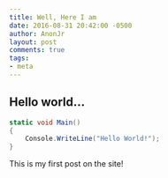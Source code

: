 ```yaml
---
title: Well, Here I am
date: 2016-08-31 20:42:00 -0500
author: AnonJr
layout: post
comments: true
tags:
- meta
---
```


## Hello world...

```cs
static void Main()
{
    Console.WriteLine("Hello World!");
}
```


This is my first post on the site!